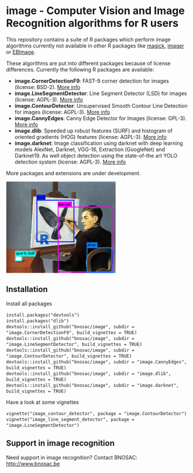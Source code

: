 # image -  Computer Vision and Image Recognition algorithms for R users 

This repository contains a suite of R packages which perform image algorithms currently not available in other R packages like [magick](https://CRAN.R-project.org/package=magick), [imager](https://CRAN.R-project.org/package=imageR) or [EBImage](https://bioconductor.org/packages/release/bioc/html/EBImage.html). 

These algorithms are put into different packages because of license differences. Currently the following R packages are available:

- **image.CornerDetectionF9**:  FAST-9 corner detection for images  (license: BSD-2). [More info](image.CornerDetectionF9)
- **image.LineSegmentDetector**: Line Segment Detector (LSD) for images (license: AGPL-3). [More info](image.LineSegmentDetector)
- **image.ContourDetector**:  Unsupervised Smooth Contour Line Detection for images (license: AGPL-3). [More info](image.ContourDetector)
- **image.CannyEdges**: Canny Edge Detector for Images (license: GPL-3). [More info](image.CannyEdges)
- **image.dlib**: Speeded up robust features (SURF) and histogram of oriented gradients (HOG) features (license: AGPL-3). [More info](image.dlib)
- **image.darknet**: Image classification using darknet with deep learning models AlexNet, Darknet, VGG-16, Extraction (GoogleNet) and Darknet19. As well object detection using the state-of-the art YOLO detection system (license: AGPL-3). [More info](image.darknet)

More packages and extensions are under development.

![](logo-image.png)

## Installation

Install all packages

```
install.packages("devtools")
install.packages("dlib")
devtools::install_github("bnosac/image", subdir = "image.CornerDetectionF9", build_vignettes = TRUE)
devtools::install_github("bnosac/image", subdir = "image.LineSegmentDetector", build_vignettes = TRUE)
devtools::install_github("bnosac/image", subdir = "image.ContourDetector", build_vignettes = TRUE)
devtools::install_github("bnosac/image", subdir = "image.CannyEdges", build_vignettes = TRUE)
devtools::install_github("bnosac/image", subdir = "image.dlib", build_vignettes = TRUE)
devtools::install_github("bnosac/image", subdir = "image.darknet", build_vignettes = TRUE)
```

Have a look at some vignettes
```
vignette("image_contour_detector", package = "image.ContourDetector")
vignette("image_line_segment_detector", package = "image.LineSegmentDetector")
```


## Support in image recognition

Need support in image recognition?
Contact BNOSAC: http://www.bnosac.be

